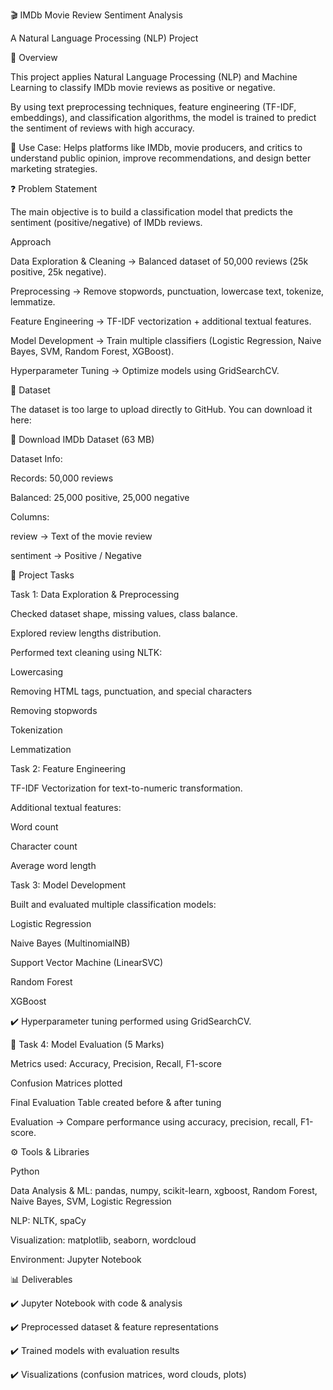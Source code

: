 🎬 IMDb Movie Review Sentiment Analysis

A Natural Language Processing (NLP) Project

📖 Overview

This project applies Natural Language Processing (NLP) and Machine Learning to classify IMDb movie reviews as positive or negative.

By using text preprocessing techniques, feature engineering (TF-IDF, embeddings), and classification algorithms, the model is trained to predict the sentiment of reviews with high accuracy.

🔎 Use Case: Helps platforms like IMDb, movie producers, and critics to understand public opinion, improve recommendations, and design better marketing strategies.

❓ Problem Statement

The main objective is to build a classification model that predicts the sentiment (positive/negative) of IMDb reviews.

Approach

Data Exploration & Cleaning → Balanced dataset of 50,000 reviews (25k positive, 25k negative).

Preprocessing → Remove stopwords, punctuation, lowercase text, tokenize, lemmatize.

Feature Engineering → TF-IDF vectorization + additional textual features.

Model Development → Train multiple classifiers (Logistic Regression, Naive Bayes, SVM, Random Forest, XGBoost).

Hyperparameter Tuning → Optimize models using GridSearchCV.

📂 Dataset

The dataset is too large to upload directly to GitHub. You can download it here:

🔗 Download IMDb Dataset (63 MB)

Dataset Info:

Records: 50,000 reviews

Balanced: 25,000 positive, 25,000 negative

Columns:

review → Text of the movie review

sentiment → Positive / Negative

📝 Project Tasks

Task 1: Data Exploration & Preprocessing 

Checked dataset shape, missing values, class balance.

Explored review lengths distribution.

Performed text cleaning using NLTK:

Lowercasing

Removing HTML tags, punctuation, and special characters

Removing stopwords

Tokenization

Lemmatization

Task 2: Feature Engineering 

TF-IDF Vectorization for text-to-numeric transformation.

Additional textual features:

Word count

Character count

Average word length

Task 3: Model Development

Built and evaluated multiple classification models:

Logistic Regression

Naive Bayes (MultinomialNB)

Support Vector Machine (LinearSVC)

Random Forest

XGBoost

✔️ Hyperparameter tuning performed using GridSearchCV.

🔹 Task 4: Model Evaluation (5 Marks)

Metrics used: Accuracy, Precision, Recall, F1-score

Confusion Matrices plotted

Final Evaluation Table created before & after tuning

Evaluation → Compare performance using accuracy, precision, recall, F1-score.

⚙️ Tools & Libraries

Python 

Data Analysis & ML: pandas, numpy, scikit-learn, xgboost, Random Forest, Naive Bayes, SVM, Logistic Regression

NLP: NLTK, spaCy

Visualization: matplotlib, seaborn, wordcloud

Environment: Jupyter Notebook

📊 Deliverables

✔️ Jupyter Notebook with code & analysis

✔️ Preprocessed dataset & feature representations

✔️ Trained models with evaluation results

✔️ Visualizations (confusion matrices, word clouds, plots)


